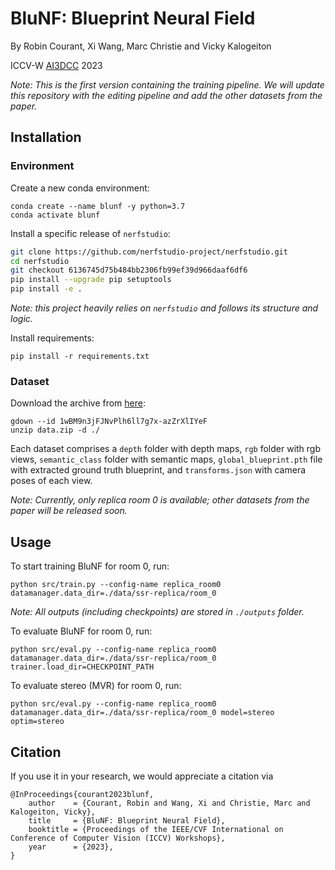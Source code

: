# BluNF: Blueprint Neural Field

By Robin Courant, Xi Wang, Marc Christie and Vicky Kalogeiton

ICCV-W [AI3DCC](https://ai3dcc.github.io/) 2023

*Note: This is the first version containing the training pipeline. We will update this repository with the editing pipeline and add the other datasets from the paper.*

## Installation

### Environment

Create a new conda environment:
```
conda create --name blunf -y python=3.7
conda activate blunf
```

Install a specific release of `nerfstudio`:
```bash
git clone https://github.com/nerfstudio-project/nerfstudio.git
cd nerfstudio
git checkout 6136745d75b484bb2306fb99ef39d966daaf6df6
pip install --upgrade pip setuptools
pip install -e .
```
*Note: this project heavily relies on `nerfstudio` and follows its structure and logic.*


Install requirements:
```
pip install -r requirements.txt
```

### Dataset

Download the archive from [here](https://drive.google.com/file/d/1wBM9n3jFJNvPlh6ll7g7x-azZrXlIYeF/view?usp=drive_link):
```
gdown --id 1wBM9n3jFJNvPlh6ll7g7x-azZrXlIYeF
unzip data.zip -d ./
```

Each dataset comprises a `depth` folder with depth maps,  `rgb` folder with rgb views, `semantic_class` folder with semantic maps, `global_blueprint.pth` file with extracted ground truth blueprint, and `transforms.json` with camera poses of each view.

*Note: Currently, only replica room 0 is available; other datasets from the paper will be released soon.*

## Usage

To start training BluNF for room 0, run:
```
python src/train.py --config-name replica_room0 datamanager.data_dir=./data/ssr-replica/room_0
```
*Note: All outputs (including checkpoints) are stored in `./outputs` folder.*


To evaluate BluNF for room 0, run:
```
python src/eval.py --config-name replica_room0 datamanager.data_dir=./data/ssr-replica/room_0 trainer.load_dir=CHECKPOINT_PATH
```

To evaluate stereo (MVR) for room 0, run:
```
python src/eval.py --config-name replica_room0 datamanager.data_dir=./data/ssr-replica/room_0 model=stereo optim=stereo
```


## Citation

If you use it in your research, we would appreciate a citation via

```
@InProceedings{courant2023blunf,
    author    = {Courant, Robin and Wang, Xi and Christie, Marc and Kalogeiton, Vicky},
    title     = {BluNF: Blueprint Neural Field},
    booktitle = {Proceedings of the IEEE/CVF International on Conference of Computer Vision (ICCV) Workshops},
    year      = {2023},
}
```